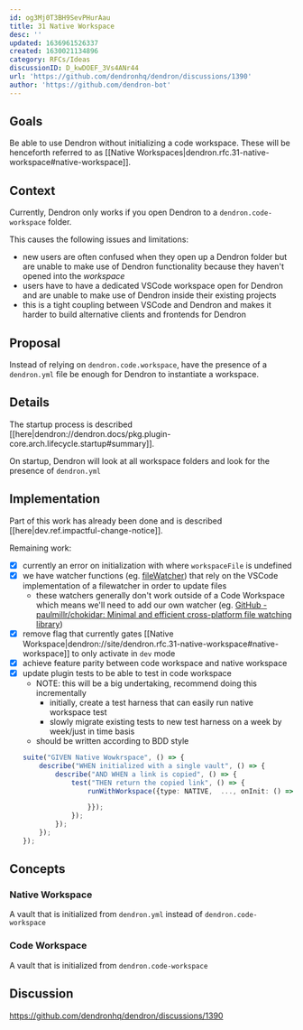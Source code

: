 ```yaml
---
id: og3Mj0T3BH9SevPHurAau
title: 31 Native Workspace
desc: ''
updated: 1636961526337
created: 1630021134896
category: RFCs/Ideas
discussionID: D_kwDOEF_3Vs4ANr44
url: 'https://github.com/dendronhq/dendron/discussions/1390'
author: 'https://github.com/dendron-bot'
---
```


## Goals

Be able to use Dendron without initializing a code workspace. These will be henceforth referred to as [[Native Workspaces|dendron.rfc.31-native-workspace#native-workspace]].

## Context

Currently, Dendron only works if you open Dendron to a `dendron.code-workspace` folder. 

This causes the following issues and limitations:
- new users are often confused when they open up a Dendron folder but are unable to make use of Dendron functionality because they haven't opened into the *workspace*
- users have to have a dedicated VSCode workspace open for Dendron and are unable to make use of Dendron inside their existing projects
- this is a tight coupling between VSCode and Dendron and makes it harder to build alternative clients and frontends for Dendron

## Proposal

Instead of relying on `dendron.code.workspace`, have the presence of a `dendron.yml` file be enough for Dendron to instantiate a workspace. 

## Details

The startup process is described [[here|dendron://dendron.docs/pkg.plugin-core.arch.lifecycle.startup#summary]].

On startup, Dendron will look at all workspace folders and look for the presence of `dendron.yml`

## Implementation

Part of this work has already been done and is described [[here|dev.ref.impactful-change-notice]].

Remaining work:
- [x] currently an error on initialization with where `workspaceFile` is undefined 
- [x] we have watcher functions (eg. [fileWatcher](https://github.com/dendronhq/dendron/blob/b103d9744bd0cbf5e45b31b5a8307f7bb5fa5513/packages/plugin-core/src/fileWatcher.ts#L1-L1)) that rely on the VSCode implementation of a filewatcher in order to update files
    - these watchers generally don't work outside of a Code Workspace which means we'll need to add our own watcher (eg. [GitHub - paulmillr/chokidar: Minimal and efficient cross-platform file watching library](https://github.com/paulmillr/chokidar))
- [x] remove flag that currently gates [[Native Workspace|dendron://site/dendron.rfc.31-native-workspace#native-workspace]] to only activate in `dev` mode
- [x] achieve feature parity between code workspace and native workspace
- [x] update plugin tests to be able to test in code workspace
    - NOTE: this will be a big undertaking, recommend doing this incrementally
        - initially, create a test harness that can easily run native workspace test
        - slowly migrate existing tests to new test harness on a week by week/just in time basis
    - should be written according to BDD style
    ```ts
    suite("GIVEN Native Wowkrspace", () => {
        describe("WHEN initialized with a single vault", () => {
            describe("AND WHEN a link is copied", () => {
                test("THEN return the copied link", () => {
                    runWithWorkspace({type: NATIVE,  ..., onInit: () => {

                    }});
                });
            });
        });
    });
    ```

## Concepts 

### Native Workspace

A vault that is initialized from `dendron.yml` instead of `dendron.code-workspace`

### Code Workspace

A vault that is initialized from `dendron.code-workspace`


## Discussion

https://github.com/dendronhq/dendron/discussions/1390
